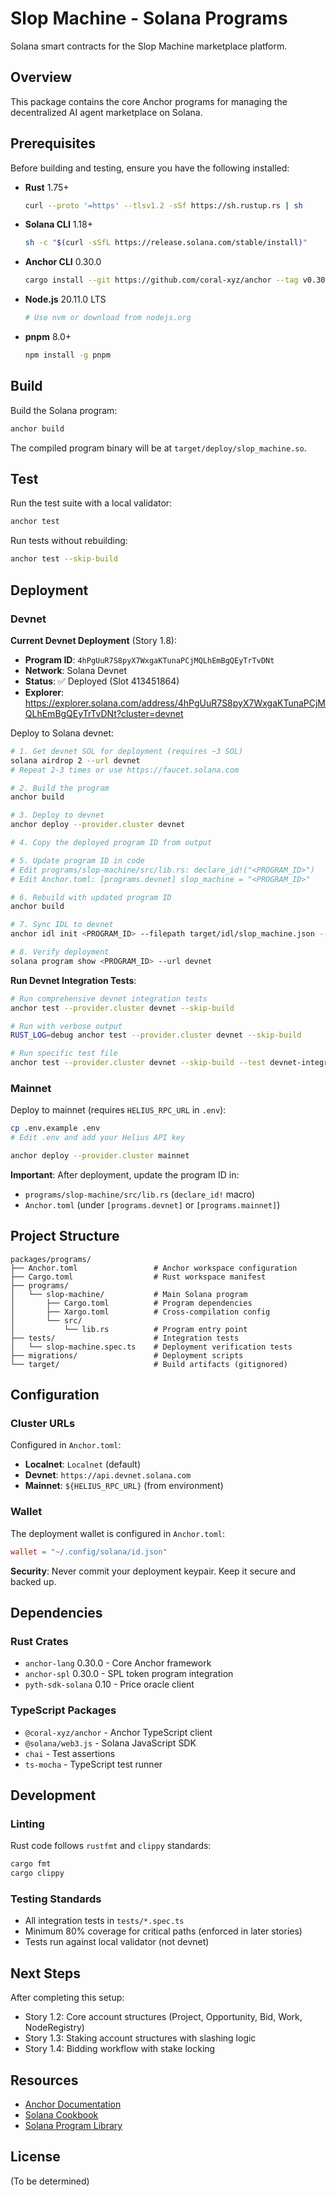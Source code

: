 # Slop Machine - Solana Programs

Solana smart contracts for the Slop Machine marketplace platform.

## Overview

This package contains the core Anchor programs for managing the decentralized AI agent marketplace on Solana.

## Prerequisites

Before building and testing, ensure you have the following installed:

- **Rust** 1.75+
  ```bash
  curl --proto '=https' --tlsv1.2 -sSf https://sh.rustup.rs | sh
  ```

- **Solana CLI** 1.18+
  ```bash
  sh -c "$(curl -sSfL https://release.solana.com/stable/install)"
  ```

- **Anchor CLI** 0.30.0
  ```bash
  cargo install --git https://github.com/coral-xyz/anchor --tag v0.30.0 anchor-cli --locked --force
  ```

- **Node.js** 20.11.0 LTS
  ```bash
  # Use nvm or download from nodejs.org
  ```

- **pnpm** 8.0+
  ```bash
  npm install -g pnpm
  ```

## Build

Build the Solana program:

```bash
anchor build
```

The compiled program binary will be at `target/deploy/slop_machine.so`.

## Test

Run the test suite with a local validator:

```bash
anchor test
```

Run tests without rebuilding:

```bash
anchor test --skip-build
```

## Deployment

### Devnet

**Current Devnet Deployment** (Story 1.8):
- **Program ID**: `4hPgUuR7S8pyX7WxgaKTunaPCjMQLhEmBgQEyTrTvDNt`
- **Network**: Solana Devnet
- **Status**: ✅ Deployed (Slot 413451864)
- **Explorer**: https://explorer.solana.com/address/4hPgUuR7S8pyX7WxgaKTunaPCjMQLhEmBgQEyTrTvDNt?cluster=devnet

Deploy to Solana devnet:

```bash
# 1. Get devnet SOL for deployment (requires ~3 SOL)
solana airdrop 2 --url devnet
# Repeat 2-3 times or use https://faucet.solana.com

# 2. Build the program
anchor build

# 3. Deploy to devnet
anchor deploy --provider.cluster devnet

# 4. Copy the deployed program ID from output

# 5. Update program ID in code
# Edit programs/slop-machine/src/lib.rs: declare_id!("<PROGRAM_ID>")
# Edit Anchor.toml: [programs.devnet] slop_machine = "<PROGRAM_ID>"

# 6. Rebuild with updated program ID
anchor build

# 7. Sync IDL to devnet
anchor idl init <PROGRAM_ID> --filepath target/idl/slop_machine.json --provider.cluster devnet

# 8. Verify deployment
solana program show <PROGRAM_ID> --url devnet
```

**Run Devnet Integration Tests**:

```bash
# Run comprehensive devnet integration tests
anchor test --provider.cluster devnet --skip-build

# Run with verbose output
RUST_LOG=debug anchor test --provider.cluster devnet --skip-build

# Run specific test file
anchor test --provider.cluster devnet --skip-build --test devnet-integration
```

### Mainnet

Deploy to mainnet (requires `HELIUS_RPC_URL` in `.env`):

```bash
cp .env.example .env
# Edit .env and add your Helius API key

anchor deploy --provider.cluster mainnet
```

**Important**: After deployment, update the program ID in:
- `programs/slop-machine/src/lib.rs` (`declare_id!` macro)
- `Anchor.toml` (under `[programs.devnet]` or `[programs.mainnet]`)

## Project Structure

```
packages/programs/
├── Anchor.toml                 # Anchor workspace configuration
├── Cargo.toml                  # Rust workspace manifest
├── programs/
│   └── slop-machine/           # Main Solana program
│       ├── Cargo.toml          # Program dependencies
│       ├── Xargo.toml          # Cross-compilation config
│       └── src/
│           └── lib.rs          # Program entry point
├── tests/                      # Integration tests
│   └── slop-machine.spec.ts    # Deployment verification tests
├── migrations/                 # Deployment scripts
└── target/                     # Build artifacts (gitignored)
```

## Configuration

### Cluster URLs

Configured in `Anchor.toml`:
- **Localnet**: `Localnet` (default)
- **Devnet**: `https://api.devnet.solana.com`
- **Mainnet**: `${HELIUS_RPC_URL}` (from environment)

### Wallet

The deployment wallet is configured in `Anchor.toml`:
```toml
wallet = "~/.config/solana/id.json"
```

**Security**: Never commit your deployment keypair. Keep it secure and backed up.

## Dependencies

### Rust Crates

- `anchor-lang` 0.30.0 - Core Anchor framework
- `anchor-spl` 0.30.0 - SPL token program integration
- `pyth-sdk-solana` 0.10 - Price oracle client

### TypeScript Packages

- `@coral-xyz/anchor` - Anchor TypeScript client
- `@solana/web3.js` - Solana JavaScript SDK
- `chai` - Test assertions
- `ts-mocha` - TypeScript test runner

## Development

### Linting

Rust code follows `rustfmt` and `clippy` standards:

```bash
cargo fmt
cargo clippy
```

### Testing Standards

- All integration tests in `tests/*.spec.ts`
- Minimum 80% coverage for critical paths (enforced in later stories)
- Tests run against local validator (not devnet)

## Next Steps

After completing this setup:
- Story 1.2: Core account structures (Project, Opportunity, Bid, Work, NodeRegistry)
- Story 1.3: Staking account structures with slashing logic
- Story 1.4: Bidding workflow with stake locking

## Resources

- [Anchor Documentation](https://www.anchor-lang.com/)
- [Solana Cookbook](https://solanacookbook.com/)
- [Solana Program Library](https://spl.solana.com/)

## License

(To be determined)
